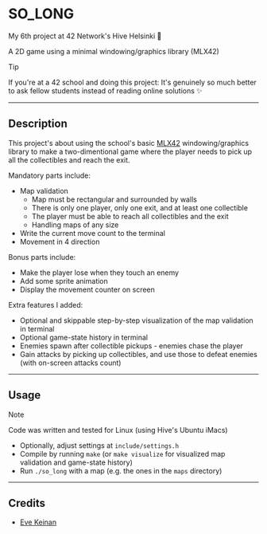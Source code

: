 # SO_LONG

My 6th project at 42 Network's Hive Helsinki 🐝

A 2D game using a minimal windowing/graphics library (MLX42)

> [!TIP]
> If you're at a 42 school and doing this project: It's genuinely so much better to ask fellow students instead of reading online solutions ✨

---

## Description

This project's about using the school's basic [MLX42](https://github.com/codam-coding-college/MLX42) windowing/graphics library to make a two-dimentional game where the player needs to pick up all the collectibles and reach the exit.

Mandatory parts include:
- Map validation
	- Map must be rectangular and surrounded by walls
	- There is only one player, only one exit, and at least one collectible
	- The player must be able to reach all collectibles and the exit
	- Handling maps of any size
- Write the current move count to the terminal
- Movement in 4 direction

Bonus parts include:
- Make the player lose when they touch an enemy
- Add some sprite animation
- Display the movement counter on screen

Extra features I added:
- Optional and skippable step-by-step visualization of the map validation in terminal
- Optional game-state history in terminal
- Enemies spawn after collectible pickups - enemies chase the player
- Gain attacks by picking up collectibles, and use those to defeat enemies (with on-screen attacks count)

---

## Usage

> [!NOTE]
> Code was written and tested for Linux (using Hive's Ubuntu iMacs)

- Optionally, adjust settings at `include/settings.h`
- Compile by running `make` (or `make visualize` for visualized map validation and game-state history)
- Run `./so_long` with a map (e.g. the ones in the `maps` directory)

---

## Credits

- [Eve Keinan](https://github.com/EvAvKein)
